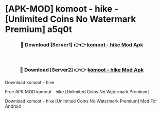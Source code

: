 # [APK-MOD] komoot - hike - [Unlimited Coins No Watermark Premium] a5q0t



<div align="center">
<h3>🔴 Download [Server1] 👉👉 <a href="https://momento.my/?title=komoot_-_hike">komoot - hike Mod Apk</a></h3><br>

<h3>🔴 Download [Server2] 👉👉 <a href="https://momento.my/?title=komoot_-_hike">komoot - hike Mod Apk</a></h3>
</div>



Download komoot - hike 

Free APK MOD komoot - hike [Unlimited Coins No Watermark Premium]

Download komoot - hike [Unlimited Coins No Watermark Premium] Mod For Android

